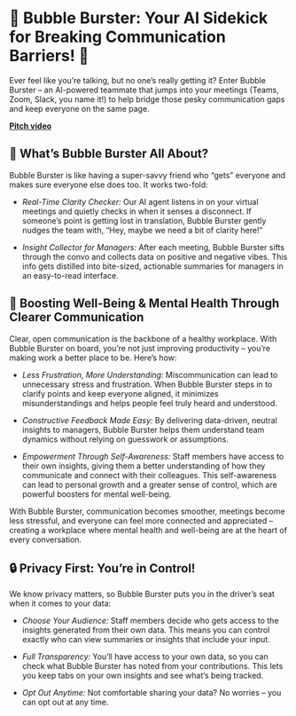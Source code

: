 # 🎉 Bubble Burster: Your AI Sidekick for Breaking Communication Barriers! 🎉
Ever feel like you’re talking, but no one’s really getting it? Enter Bubble Burster – an AI-powered teammate that jumps into your meetings (Teams, Zoom, Slack, you name it!) to help bridge those pesky communication gaps and keep everyone on the same page.

[**Pitch video**](https://www.youtube.com/watch?v=7Z2e3dyo3G8)

## 🚀 What’s Bubble Burster All About?
Bubble Burster is like having a super-savvy friend who “gets” everyone and makes sure everyone else does too. It works two-fold:

- *Real-Time Clarity Checker:* Our AI agent listens in on your virtual meetings and quietly checks in when it senses a disconnect. If someone’s point is getting lost in translation, Bubble Burster gently nudges the team with, “Hey, maybe we need a bit of clarity here!”

- *Insight Collector for Managers:* After each meeting, Bubble Burster sifts through the convo and collects data on positive and negative vibes. This info gets distilled into bite-sized, actionable summaries for managers in an easy-to-read interface.

## 🌈 Boosting Well-Being & Mental Health Through Clearer Communication
Clear, open communication is the backbone of a healthy workplace. With Bubble Burster on board, you’re not just improving productivity – you’re making work a better place to be. Here’s how:

- *Less Frustration, More Understanding:* Miscommunication can lead to unnecessary stress and frustration. When Bubble Burster steps in to clarify points and keep everyone aligned, it minimizes misunderstandings and helps people feel truly heard and understood.

- *Constructive Feedback Made Easy:* By delivering data-driven, neutral insights to managers, Bubble Burster helps them understand team dynamics without relying on guesswork or assumptions.

- *Empowerment Through Self-Awareness:* Staff members have access to their own insights, giving them a better understanding of how they communicate and connect with their colleagues. This self-awareness can lead to personal growth and a greater sense of control, which are powerful boosters for mental well-being.

With Bubble Burster, communication becomes smoother, meetings become less stressful, and everyone can feel more connected and appreciated – creating a workplace where mental health and well-being are at the heart of every conversation.

## 🔒 Privacy First: You’re in Control!
We know privacy matters, so Bubble Burster puts you in the driver’s seat when it comes to your data:

- *Choose Your Audience:* Staff members decide who gets access to the insights generated from their own data. This means you can control exactly who can view summaries or insights that include your input.

- *Full Transparency:* You’ll have access to your own data, so you can check what Bubble Burster has noted from your contributions. This lets you keep tabs on your own insights and see what’s being tracked.

- *Opt Out Anytime:* Not comfortable sharing your data? No worries – you can opt out at any time.

